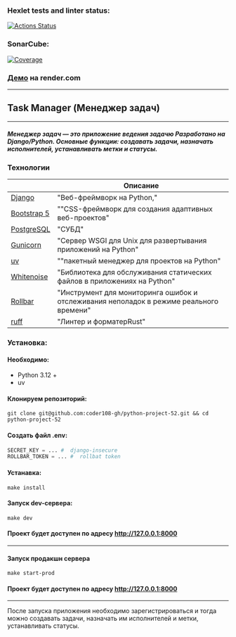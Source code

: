 ### Hexlet tests and linter status:
[![Actions Status](https://github.com/coder108-gh/python-project-52/actions/workflows/hexlet-check.yml/badge.svg)](https://github.com/coder108-gh/python-project-52/actions)

### SonarCube:
[![Coverage](https://img.shields.io/sonar/coverage/coder108-gh_python-project-52?server=https://sonarcloud.io)](https://sonarcloud.io/summary/new_code?id=coder108-gh_python-project-52)

### [Демо](https://python-project-52-w6ey.onrender.com) на render.com
****
## Task Manager (Менеджер задач)
****
##### Менеджер задач — это приложение ведения задачю Разработано на Django/Python. Основные функции: создавать задачи, назначать исполнителей, устанавливать  метки и статусы.

### Технологии


|                                                   | Описание                                                                                           |
|---------------------------------------------------|----------------------------------------------------------------------------------------------------|
| [Django](https://www.djangoproject.com/)          | "Веб-фреймворк на Python," |
| [Bootstrap 5](https://getbootstrap.com/)          | ""CSS-фреймворк для создания адаптивных веб-проектов"                   |
| [PostgreSQL](https://www.postgresql.org/)         | "СУБД"                                   |
| [Gunicorn](https://gunicorn.org/)                 | "Сервер WSGI для Unix для развертывания приложений на Python"                                      |
| [uv](https://docs.astral.sh/uv/)                  | ""пакетный менеджер для проектов на Python"                             |
| [Whitenoise](http://whitenoise.evans.io/en/latest/) | "Библиотека для обслуживания статических файлов в приложениях на Python"|
| [Rollbar](https://rollbar.com/)                   | "Инструмент для мониторинга ошибок и отслеживания неполадок в режиме реального времени"|
| [ruff](https://docs.astral.sh/ruff/)              | "Линтер и форматерRust"                              |

### Установка:

#### Необходимо:
- Python 3.12 +
- uv 
#### Клонируем репозиторий:
```
git clone git@github.com:coder108-gh/python-project-52.git && cd python-project-52
```
#### Создать файл .env:
```python
SECRET_KEY = ... #  django-insecure
ROLLBAR_TOKEN = ... #  rollbat token
```

#### Устанавка:
```
make install
```
#### Запуск dev-сервера:
```
make dev
```
#### Проект будет доступен по адресу http://127.0.0.1:8000
****

#### Запуск продакшн сервера 
```
make start-prod
```
#### Проект будет доступен по адресу http://127.0.0.1:8000

****

После запуска приложения необходимо зарегистрироваться и тогда можно создавать задачи, назначать им исполнителей и метки, устанавливать статусы.

